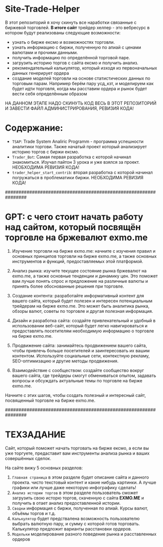 # Site-Trade-Helper
В этот репозиторий я хочу скинуть все наработки связанные с биржевой торговлей. 
__В итоге сайт__ трейдер хелпер - это вебресурс в котором будут реализованы следующие возможности: 

- узнать о бирже ексмо и возможностях торговли.
- узнать информацию с биржи, полученную по апиай с ценами валютами и прочими данными.
- получить информацию по  определённой торговой паре.
- загрузить историю торгов с сайта ексмо и получить анализ.
- рекомендательный калькулятор, который изходя из первоначальных данных генерирует ордера
- создание моделей торговли на основе статистических данных по торговым парам. Например берём пару усд_кзт, и моделируем как будет идти торговля, когда мы расставим ордера и рынок будет вести себя определённым образом

НА ДАННОМ ЭТАПЕ НАДО СКИНУТЬ КОД ВЕСЬ В ЭТОТ РЕПОЗИТОРИЙ И ЗАВЕСТИ ФАЙЛ АДМИНИСТРИРОВАНИЯ, РЕВИЗИЯ КОДА!

# Содержание:
- `TSAP`: Trade System Analiric Programm - программа успешности аналитики торгови. Также начатый проект который анализирует историю торгов с биржи ексмо.
- `Trader_Bot`: Самая первая разработка с которой начинал знакомиться. Изучал пайтон 3 урока и уже взялся за проект. НЕОБХОДИМА РЕВИЗИЯ КОДА!
- `trader_helper_start_contrib`:  вторая разработка с которой начинал погружаться в проблематики биржи. НЕОБХОДИМА РЕВИЗИЯ КОДА!

################################################################
# GPT: с чего стоит начать работу над сайтом, который посвящён торговле на бржевалют exmo.me
1. Изучение торговли на бирже exmo.me: начните с изучения правил и основных принципов торговли на бирже exmo.me, а также основных инструментов и функций, предоставляемых этой платформой.

2. Анализ рынка: изучите текущее состояние рынка бржевалют на exmo.me, а также основные тенденции и динамику цен. Это поможет вам лучше понять спрос и предложение на различные валюты и принять более обоснованные решения при торговле.

3. Создание контента: разработайте информативный контент для вашего сайта, который будет полезен и интересен потенциальным трейдерам на бирже exmo.me. Это может быть аналитика рынка, обзоры валют, советы по торговле и другая полезная информация.

4. Дизайн и разработка сайта: создайте привлекательный и удобный в использовании веб-сайт, который будет легко навигироваться и предоставлять посетителям необходимую информацию о торговле на бирже exmo.me.

5. Продвижение сайта: занимайтесь продвижением вашего сайта, чтобы привлечь больше посетителей и заинтересовать их вашим контентом. Используйте социальные сети, контекстную рекламу, SEO-оптимизацию и другие методы продвижения.

6. Взаимодействие с сообществом: создайте сообщество вокруг вашего сайта, где трейдеры смогут обмениваться опытом, задавать вопросы и обсуждать актуальные темы по торговле на бирже exmo.me.

Начните с этих шагов, чтобы создать полезный и интересный сайт, посвященный торговле на бирже exmo.me.

################################################################

# ТЕХЗАДАНИЕ
Сайт, который поможет начать торговать на бирже ексмо, а если вы уже торгуете, предаставит вам инструменты анализа рынка и ваших совершённых сделок. 

На сайте вижу 5 основных разделов:
1) `Главная страница` в этом разделе будет описание сайта и данного проекта. чисто текстовый контент и какие нибудь картинки. А лучше графики или лучше даже некоторую инфографику сделать!
2) `Анализ истории торгов` в этом разделе пользователь сможет загрузить свою исторю торгов, скаченную с сайта __EXMO.ME__ и получить в отает анализ предоставленной истории.
3) `Сводки` информация с биржи, полученная по апиай. Курсы валют, объёмы торгов и т.д.
4) `Калькулятор` будет предствалена возможность пользователю выбрать валютную пару, и сумму с которой готов торговать. Калькулятор предложит варианты расстановки ордеров.
5) `Модельки` моделирование разного поведение рынка и расставленных ордеров
